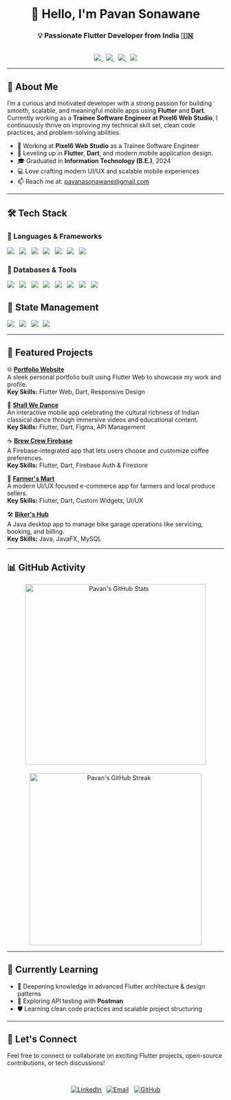 <div align="center">

# 👋 Hello, I'm <strong>Pavan Sonawane</strong>

###  💡 Passionate Flutter Developer from India 🇮🇳
<br>

<a href="https://pavan0209.github.io/portfolio/" target="_blank">
  <img src="https://img.shields.io/badge/Portfolio-000?style=for-the-badge&logoColor=white" />
</a>
&nbsp;
<a href="https://www.linkedin.com/in/pavansonawane0209/" target="_blank">
  <img src="https://img.shields.io/badge/LinkedIn-0077B5?style=for-the-badge&logo=linkedin&logoColor=white" />
</a>
&nbsp;
<a href="https://leetcode.com/u/C2W_Pavan/" target="_blank">
  <img src="https://img.shields.io/badge/LeetCode-FFA116?style=for-the-badge&logo=leetcode&logoColor=black" />
</a>
&nbsp;
<a href="https://www.geeksforgeeks.org/user/pavan0209/" target="_blank">
  <img src="https://img.shields.io/badge/GeeksforGeeks-1F8A70?style=for-the-badge&logo=geeksforgeeks&logoColor=white" />
</a>

---
</div>

## 🚀 About Me

I’m a curious and motivated developer with a strong passion for building smooth, scalable, and meaningful mobile apps using **Flutter** and **Dart**. Currently working as a **Trainee Software Engineer at Pixel6 Web Studio**, I continuously thrive on improving my technical skill set, clean code practices, and problem-solving abilities.

- 🔭 Working at **Pixel6 Web Studio** as a Trainee Software Engineer  
- 🌱 Leveling up in **Flutter**, **Dart**, and modern mobile application design. 
- 🎓 Graduated in **Information Technology (B.E.)**, 2024  
- 💻 Love crafting modern UI/UX and scalable mobile experiences  
- 📫 Reach me at: [pavanasonawane@gmail.com](mailto:pavanasonawane@gmail.com)

---

## <div id="#">🛠️ Tech Stack </div>

### 🧰 Languages & Frameworks  
<a href="#"><img src="https://img.shields.io/badge/Flutter-02569B?style=flat&logo=flutter&logoColor=white"/></a> &nbsp;
<a href="#"><img src="https://img.shields.io/badge/Dart-0175C2?style=flat&logo=dart&logoColor=white"/></a> &nbsp;
<a href="#"><img src="https://img.shields.io/badge/Java-ED8B00?style=flat&logo=openjdk&logoColor=white"/></a> &nbsp;
<a href="#"><img src="https://img.shields.io/badge/Python-3776AB?style=flat&logo=python&logoColor=white"/></a> &nbsp;
<a href="#"><img src="https://img.shields.io/badge/C/C++-00599C?style=flat&logo=c&logoColor=white"/></a> &nbsp;
<a href="#"><img src="https://img.shields.io/badge/HTML5-E34F26?style=flat&logo=html5&logoColor=white"/></a> &nbsp;
<a href="#"><img src="https://img.shields.io/badge/CSS3-1572B6?style=flat&logo=css3&logoColor=white"/></a> &nbsp;


### 💾 Databases & Tools  
<a href="#"><img src="https://img.shields.io/badge/Hive-FFB300?style=flat&logo=hive&logoColor=white"/></a> &nbsp;
<a href="#"><img src="https://img.shields.io/badge/MySQL-4479A1?style=flat&logo=mysql&logoColor=white"/></a> &nbsp;
<a href="#"><img src="https://img.shields.io/badge/SQFLite-3E3E3E?style=flat&logo=sqlite&logoColor=white"/></a> &nbsp;
<a href="#"><img src="https://img.shields.io/badge/Firebase-FFCA28?style=flat&logo=firebase&logoColor=black"/></a> &nbsp;
<a href="#"><img src="https://img.shields.io/badge/Git-F05032?style=flat&logo=git&logoColor=white"/></a> &nbsp;
<a href="#"><img src="https://img.shields.io/badge/GitHub-181717?style=flat&logo=github&logoColor=white"/></a> &nbsp;
<a href="#"><img src="https://img.shields.io/badge/VS%20Code-007ACC?style=flat&logo=visual-studio-code&logoColor=white"/></a> &nbsp;
<a href="#"><img src="https://img.shields.io/badge/Postman-FF6C37?style=flat&logo=postman&logoColor=white"/></a> &nbsp;

## 🎯 State Management  
<a href="#"><img src="https://img.shields.io/badge/Provider-3F51B5?style=flat&logo=flutter&logoColor=white"/></a> &nbsp;
<a href="#"><img src="https://img.shields.io/badge/GetX-D00000?style=flat&logo=flutter&logoColor=white"/></a> &nbsp;
<a href="#"><img src="https://img.shields.io/badge/Redux-764ABC?style=flat&logo=redux&logoColor=white"/></a> &nbsp;
<a href="#"><img src="https://img.shields.io/badge/BLoC-2D9CDB?style=flat&logo=flutter&logoColor=white"/></a> &nbsp;

---

## 📂 Featured Projects

🌐 [**Portfolio Website**](https://pavan0209.github.io/portfolio/)  
A sleek personal portfolio built using Flutter Web to showcase my work and profile.  
**Key Skills:** Flutter Web, Dart, Responsive Design

💃 [**Shall We Dance**](https://play.google.com/store/apps/details?id=com.pixel6.shallwedance&pcampaignid=web_share)  
An interactive mobile app celebrating the cultural richness of Indian classical dance through immersive videos and educational content.  
**Key Skills:** Flutter, Dart, Figma, API Management

☕ [**Brew Crew Firebase**](https://github.com/pavan0209/brew_crew_firebase)  
A Firebase-integrated app that lets users choose and customize coffee preferences.  
**Key Skills:** Flutter, Dart, Firebase Auth & Firestore

📱 [**Farmer's Mart**]()  
A modern UI/UX focused e-commerce app for farmers and local produce sellers.  
**Key Skills:** Flutter, Dart, Custom Widgets, UI/UX

🛠️ [**Biker's Hub**]()  
A Java desktop app to manage bike garage operations like servicing, booking, and billing.  
**Key Skills:** Java, JavaFX, MySQL

---

## 📊 GitHub Activity

<div align="center" style="display: flex; flex-wrap: wrap; justify-content: center; gap: 20px;">

  <img src="https://github-readme-stats.vercel.app/api?username=pavan0209&show_icons=true&count_private=true&hide=prs&theme=radical" alt="Pavan's GitHub Stats" width="420" />
  
  <img src="https://streak-stats.demolab.com?user=pavan0209&theme=radical&hide_border=false" alt="Pavan's GitHub Streak" width="400" />

</div>


---

## 🌱 Currently Learning

- 🚀 Deepening knowledge in advanced Flutter architecture & design patterns  
- 🧩 Exploring API testing with **Postman**  
- 🛡️ Learning clean code practices and scalable project structuring

---

## 🤝 Let's Connect

Feel free to connect or collaborate on exciting Flutter projects, open-source contributions, or tech discussions!

<br>

<div align="center">

<div align="center">

[![LinkedIn](https://img.shields.io/badge/LinkedIn-Pavan%20S-blue?style=flat&logo=linkedin)](https://www.linkedin.com/in/pavansonawane0209/) &nbsp;
[![Email](https://img.shields.io/badge/Gmail-Pavan%20Sonawane-D14836?style=flat&logo=gmail&logoColor=white)](mailto:pavanasonawane@gmail.com) &nbsp;
[![GitHub](https://img.shields.io/badge/GitHub-pavan0209-black?style=flat&logo=github)](https://github.com/pavan0209)

</div>

</div>

</div>
